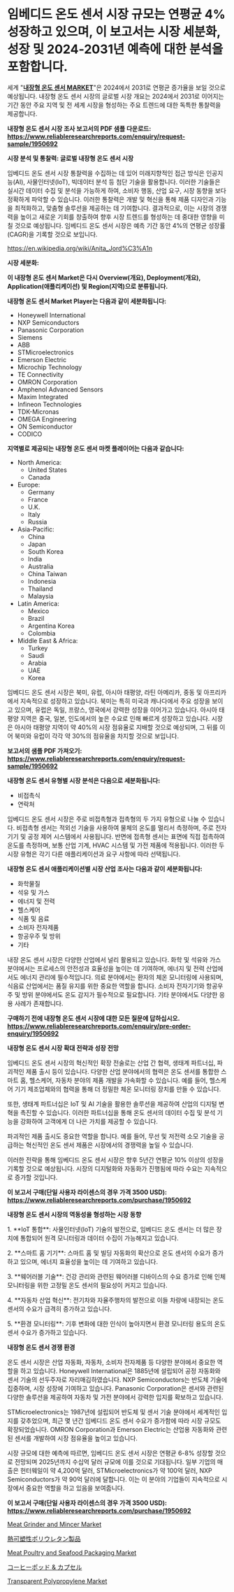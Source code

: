 <p><h1>임베디드 온도 센서 시장 규모는 연평균 4% 성장하고 있으며, 이 보고서는 시장 세분화, 성장 및 2024-2031년 예측에 대한 분석을 포함합니다.</h1></p><p>세계 "<strong><a href="https://www.reliableresearchreports.com/embedded-temperature-sensor-r1950692">내장형 온도 센서 MARKET</a></strong>"은 2024에서 2031로 연평균 증가율을 보일 것으로 예상됩니다. 내장형 온도 센서 시장의 글로벌 시장 개요는 2024에서 2031로 이어지는 기간 동안 주요 지역 및 전 세계 시장을 형성하는 주요 트렌드에 대한 독특한 통찰력을 제공합니다.</p>
<p><strong>내장형 온도 센서 시장 조사 보고서의 PDF 샘플 다운로드: <a href="https://www.reliableresearchreports.com/enquiry/request-sample/1950692">https://www.reliableresearchreports.com/enquiry/request-sample/1950692</a></strong></p>
<p><strong>시장 분석 및 통찰력: 글로벌 내장형 온도 센서 시장</strong></p>
<p><p>임베디드 온도 센서 시장 통찰력을 수집하는 데 있어 미래지향적인 접근 방식은 인공지능(AI), 사물인터넷(IoT), 빅데이터 분석 등 첨단 기술을 활용합니다. 이러한 기술들은 실시간 데이터 수집 및 분석을 가능하게 하여, 소비자 행동, 산업 요구, 시장 동향을 보다 정확하게 파악할 수 있습니다. 이러한 통찰력은 개발 및 혁신을 통해 제품 디자인과 기능을 최적화하고, 맞춤형 솔루션을 제공하는 데 기여합니다. 결과적으로, 이는 시장의 경쟁력을 높이고 새로운 기회를 창출하여 향후 시장 트렌드를 형성하는 데 중대한 영향을 미칠 것으로 예상됩니다. 임베디드 온도 센서 시장은 예측 기간 동안 4%의 연평균 성장률(CAGR)을 기록할 것으로 보입니다.</p></p>
<p><a href="%7CAUTHORITHY_DOMAIN_URL%7C">https://en.wikipedia.org/wiki/Anita_Jord%C3%A1n</a></p>
<p><strong>시장 세분화:</strong></p>
<p><strong>이 내장형 온도 센서 Market은 다시 Overview(개요), Deployment(개요), Application(애플리케이션) 및 Region(지역)으로 분류됩니다.</strong></p>
<p><strong>내장형 온도 센서 Market Player는 다음과 같이 세분화됩니다:</strong></p>
<p><ul><li>Honeywell International</li><li>NXP Semiconductors</li><li>Panasonic Corporation</li><li>Siemens</li><li>ABB</li><li>STMicroelectronics</li><li>Emerson Electric</li><li>Microchip Technology</li><li>TE Connectivity</li><li>OMRON Corporation</li><li>Amphenol Advanced Sensors</li><li>Maxim Integrated</li><li>Infineon Technologies</li><li>TDK-Micronas</li><li>OMEGA Engineering</li><li>ON Semiconductor</li><li>CODICO</li></ul></p>
<p><strong>지역별로 제공되는 내장형 온도 센서 마켓 플레이어는 다음과 같습니다:</strong></p>
<p><ul>
    <li>
        North America:
        <ul>
            <li>United States</li>
            <li>Canada</li>
        </ul>
    </li>
    <li>
        Europe:
        <ul>
            <li>Germany</li>
            <li>France</li>
            <li>U.K.</li>
            <li>Italy</li>
            <li>Russia</li>
        </ul>
    </li>
    <li>
        Asia-Pacific:
        <ul>
            <li>China</li>
            <li>Japan</li>
            <li>South Korea</li>
            <li>India</li>
            <li>Australia</li>
            <li>China Taiwan</li>
            <li>Indonesia</li>
            <li>Thailand</li>
            <li>Malaysia</li>
        </ul>
    </li>
    <li>
        Latin America:
        <ul>
            <li>Mexico</li>
            <li>Brazil</li>
            <li>Argentina Korea</li>
            <li>Colombia</li>
        </ul>
    </li>
    <li>
        Middle East & Africa:
        <ul>
            <li>Turkey</li>
            <li>Saudi</li>
            <li>Arabia</li>
            <li>UAE</li>
            <li>Korea</li>
        </ul>
    </li>
    </ul></p>
<p><p>임베디드 온도 센서 시장은 북미, 유럽, 아시아 태평양, 라틴 아메리카, 중동 및 아프리카에서 지속적으로 성장하고 있습니다. 북미는 특히 미국과 캐나다에서 주요 성장을 보이고 있으며, 유럽은 독일, 프랑스, 영국에서 강력한 성장을 이어가고 있습니다. 아시아 태평양 지역은 중국, 일본, 인도에서의 높은 수요로 인해 빠르게 성장하고 있습니다. 시장은 아시아 태평양 지역이 약 40%의 시장 점유율로 지배할 것으로 예상되며, 그 뒤를 이어 북미와 유럽이 각각 약 30%의 점유율을 차지할 것으로 보입니다.</p></p>
<p><strong>보고서의 샘플 PDF 가져오기: <a href="https://www.reliableresearchreports.com/enquiry/request-sample/1950692">https://www.reliableresearchreports.com/enquiry/request-sample/1950692</a></strong></p>
<p><strong>내장형 온도 센서 유형별 시장 분석은 다음으로 세분화됩니다:</strong></p>
<p><ul><li>비접촉식</li><li>연락처</li></ul></p>
<p><p>임베디드 온도 센서 시장은 주로 비접촉형과 접촉형의 두 가지 유형으로 나눌 수 있습니다. 비접촉형 센서는 적외선 기술을 사용하여 물체의 온도를 멀리서 측정하며, 주로 전자기기 및 공정 제어 시스템에서 사용됩니다. 반면에 접촉형 센서는 표면에 직접 접촉하여 온도를 측정하며, 보통 산업 기계, HVAC 시스템 및 가전 제품에 적용됩니다. 이러한 두 시장 유형은 각기 다른 애플리케이션과 요구 사항에 따라 선택됩니다.</p></p>
<p><strong>내장형 온도 센서 애플리케이션별 시장 산업 조사는 다음과 같이 세분화됩니다:</strong></p>
<p><ul><li>화학물질</li><li>석유 및 가스</li><li>에너지 및 전력</li><li>헬스케어</li><li>식품 및 음료</li><li>소비자 전자제품</li><li>항공우주 및 방위</li><li>기타</li></ul></p>
<p><p>내장 온도 센서 시장은 다양한 산업에서 널리 활용되고 있습니다. 화학 및 석유와 가스 분야에서는 프로세스의 안전성과 효율성을 높이는 데 기여하며, 에너지 및 전력 산업에서도 에너지 관리에 필수적입니다. 의료 분야에서는 환자의 체온 모니터링에 사용되며, 식음료 산업에서는 품질 유지를 위한 중요한 역할을 합니다. 소비자 전자기기와 항공우주 및 방위 분야에서도 온도 감지가 필수적으로 필요합니다. 기타 분야에서도 다양한 응용 사례가 존재합니다.</p></p>
<p><strong>구매하기 전에 내장형 온도 센서 시장에 대한 모든 질문에 답하십시오. <a href="https://www.reliableresearchreports.com/enquiry/pre-order-enquiry/1950692">https://www.reliableresearchreports.com/enquiry/pre-order-enquiry/1950692</a></strong></p>
<p><strong>내장형 온도 센서 시장 확대 전략과 성장 전망</strong></p>
<p><p>임베디드 온도 센서 시장의 혁신적인 확장 전술로는 산업 간 협력, 생태계 파트너십, 파괴적인 제품 출시 등이 있습니다. 다양한 산업 분야에서의 협력은 온도 센서를 통합한 스마트 홈, 헬스케어, 자동차 분야의 제품 개발을 가속화할 수 있습니다. 예를 들어, 헬스케어 기기 제조업체와의 협력을 통해 더 정밀한 체온 모니터링 장치를 만들 수 있습니다.</p><p>또한, 생태계 파트너십은 IoT 및 AI 기술을 활용한 솔루션을 제공하여 산업의 디지털 변혁을 촉진할 수 있습니다. 이러한 파트너십을 통해 온도 센서의 데이터 수집 및 분석 기능을 강화하여 고객에게 더 나은 가치를 제공할 수 있습니다.</p><p>파괴적인 제품 출시도 중요한 역할을 합니다. 예를 들어, 무선 및 저전력 소모 기술을 공급하는 혁신적인 온도 센서 제품은 시장에서의 경쟁력을 높일 수 있습니다. </p><p>이러한 전략을 통해 임베디드 온도 센서 시장은 향후 5년간 연평균 10% 이상의 성장을 기록할 것으로 예상됩니다. 시장의 디지털화와 자동화가 진행됨에 따라 수요는 지속적으로 증가할 것입니다.</p></p>
<p><strong>이 보고서 구매(단일 사용자 라이센스의 경우 가격 3500 USD): <a href="https://www.reliableresearchreports.com/purchase/1950692">https://www.reliableresearchreports.com/purchase/1950692</a></strong></p>
<p><strong>내장형 온도 센서 시장의 역동성을 형성하는 시장 동향</strong></p>
<p><p>1. **IoT 통합**: 사물인터넷(IoT) 기술의 발전으로, 임베디드 온도 센서는 더 많은 장치에 통합되어 원격 모니터링과 데이터 수집이 가능해지고 있습니다.</p><p>2. **스마트 홈 기기**: 스마트 홈 및 빌딩 자동화의 확산으로 온도 센서의 수요가 증가하고 있으며, 에너지 효율성을 높이는 데 기여하고 있습니다.</p><p>3. **웨어러블 기술**: 건강 관리와 관련된 웨어러블 디바이스의 수요 증가로 인해 인체 모니터링을 위한 고정밀 온도 센서의 필요성이 커지고 있습니다.</p><p>4. **자동차 산업 혁신**: 전기차와 자율주행차의 발전으로 이들 차량에 내장되는 온도 센서의 수요가 급격히 증가하고 있습니다.</p><p>5. **환경 모니터링**: 기후 변화에 대한 인식이 높아지면서 환경 모니터링 용도의 온도 센서 수요가 증가하고 있습니다.</p></p>
<p><strong>내장형 온도 센서 경쟁 환경</strong></p>
<p><p>온도 센서 시장은 산업 자동화, 자동차, 소비자 전자제품 등 다양한 분야에서 중요한 역할을 하고 있습니다. Honeywell International은 1885년에 설립되어 공정 자동화와 센서 기술의 선두주자로 자리매김하였습니다. NXP Semiconductors는 반도체 기술에 집중하며, 시장 성장에 기여하고 있습니다. Panasonic Corporation은 센서와 관련된 다양한 솔루션을 제공하여 자동차 및 가전 분야에서 강력한 입지를 확보하고 있습니다.</p><p>STMicroelectronics는 1987년에 설립되어 반도체 및 센서 기술 분야에서 세계적인 입지를 갖추었으며, 최근 몇 년간 임베디드 온도 센서 수요가 증가함에 따라 시장 규모도 확장되었습니다. OMRON Corporation과 Emerson Electric는 산업용 자동화와 관련된 센서를 개발하여 시장 점유율을 높이고 있습니다.</p><p>시장 규모에 대한 예측에 따르면, 임베디드 온도 센서 시장은 연평균 6-8% 성장할 것으로 전망되며 2025년까지 수십억 달러 규모에 이를 것으로 기대됩니다. 일부 기업의 매출은 헌터웨일이 약 4,200억 달러, STMicroelectronics가 약 100억 달러, NXP Semiconductors가 약 90억 달러에 달합니다. 이는 이 분야의 기업들이 지속적으로 시장에서 중요한 역할을 하고 있음을 보여줍니다.</p></p>
<p><strong>이 보고서 구매(단일 사용자 라이센스의 경우 가격 3500 USD): <a href="https://www.reliableresearchreports.com/purchase/1950692">https://www.reliableresearchreports.com/purchase/1950692</a></strong></p>
<p><p><a href="https://medium.com/@raleciabridges8/meat-grinder-and-mincer-industry-sector-market-dynamics-and-future-scenarios-2024-2031-54f36655c817">Meat Grinder and Mincer Market</a></p><p><a href="https://medium.com/@gregoriookeefe2023/%E3%82%B5%E3%83%BC%E3%83%A2%E3%83%97%E3%83%A9%E3%82%B9%E3%83%86%E3%82%A3%E3%83%83%E3%82%AF%E3%83%9D%E3%83%AA%E3%82%A6%E3%83%AC%E3%82%BF%E3%83%B3%E8%A3%BD%E5%93%81%E5%B8%82%E5%A0%B4%E3%81%AE%E5%B1%95%E6%9C%9B-%E5%AE%8C%E5%85%A8%E3%81%AA%E6%A5%AD%E7%95%8C%E5%88%86%E6%9E%90-2024%E5%B9%B4%E3%81%8B%E3%82%892031%E5%B9%B4-7cfcd9472bd8">熱可塑性ポリウレタン製品</a></p><p><a href="https://medium.com/@raleciabridges8/strategic-roadmap-to-success-global-meat-poultry-and-seafood-packaging-market-analysis-2024-2031-74bdf010fcd1">Meat Poultry and Seafood Packaging Market</a></p><p><a href="https://medium.com/@reyeshowell655/%E3%82%B3%E3%83%BC%E3%83%92%E3%83%BC%E3%83%9D%E3%83%83%E3%83%89-%E3%82%AB%E3%83%97%E3%82%BB%E3%83%AB%E5%B8%82%E5%A0%B4%E3%81%AE%E3%83%88%E3%83%AC%E3%83%B3%E3%83%89%E3%81%A8%E5%88%86%E6%9E%90-%E5%B0%86%E6%9D%A5%E3%81%AE%E6%88%90%E9%95%B7%E3%81%AE%E3%81%9F%E3%82%81%E3%81%AE%E6%A9%9F%E4%BC%9A%E3%81%A8%E8%AA%B2%E9%A1%8C-2024%E5%B9%B4-2031%E5%B9%B4-3df84bd1e8a8">コーヒーポッド & カプセル</a></p><p><a href="https://www.linkedin.com/pulse/strategic-roadmap-success-global-transparent-polypropylene-cw1qe?trackingId=%2BhCtm2vnTKGTFv%2FfsQ5LcQ%3D%3D">Transparent Polypropylene Market</a></p></p>